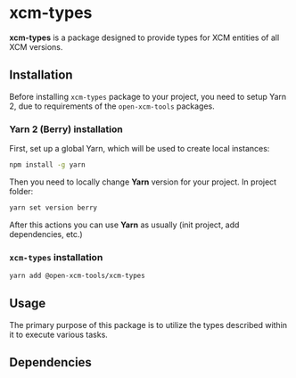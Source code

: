 # xcm-types

**xcm-types** is a package designed to provide types for XCM entities of all XCM versions.

## Installation

Before installing `xcm-types` package to your project, you need to setup Yarn 2, due to requirements of the `open-xcm-tools` packages.

### Yarn 2 (Berry) installation

First, set up a global Yarn, which will be used to create local instances:

```bash
npm install -g yarn
```

Then you need to locally change **Yarn** version for your project. In project folder:

```bash
yarn set version berry
```

After this actions you can use **Yarn** as usually (init project, add dependencies, etc.)

### `xcm-types` installation

```bash
yarn add @open-xcm-tools/xcm-types
```

## Usage

The primary purpose of this package is to utilize the types described within it to execute various tasks.

## Dependencies
